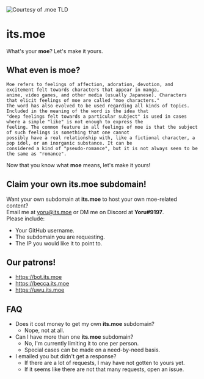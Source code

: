 <img align="center" alt="Courtesy of .moe TLD" src="https://scontent-atl3-1.xx.fbcdn.net/v/t1.6435-9/s960x960/141031032_2831371733743149_6036056380162876638_n.jpg?_nc_cat=111&ccb=1-5&_nc_sid=e3f864&_nc_ohc=u8oj8acHWjgAX-4BSCE&_nc_ht=scontent-atl3-1.xx&oh=00_AT_t1fGM_Sc_slxLb0U6q6sDjHoDZL30osIOl_Fp8IgoYw&oe=621109F8" />

# its.moe
What's your **moe**? Let's make it yours.

## What even is **moe**?
```
Moe refers to feelings of affection, adoration, devotion, and excitement felt towards characters that appear in manga,
anime, video games, and other media (usually Japanese). Characters that elicit feelings of moe are called "moe characters."
The word has also evolved to be used regarding all kinds of topics. Included in the meaning of the word is the idea that
"deep feelings felt towards a particular subject" is used in cases where a simple "like" is not enough to express the
feeling. The common feature in all feelings of moe is that the subject of such feelings is something that one cannot
possibly have a real relationship with, like a fictional character, a pop idol, or an inorganic substance. It can be
considered a kind of "pseudo-romance", but it is not always seen to be the same as "romance".
```
Now that you know what **moe** means, let's make it yours!

## Claim your own **its.moe** subdomain!
Want your own subdomain at **its.moe** to host your own moe-related content?  
Email me at [yoru@its.moe](mailto:yoru@its.moe) or DM me on Discord at **Yoru#9197**.  
Please include:
- Your GitHub username.
- The subdomain you are requesting.
- The IP you would like it to point to.

## Our patrons!
- https://bot.its.moe
- https://becca.its.moe
- https://uwu.its.moe

## FAQ
- Does it cost money to get my own **its.moe** subdomain?
  - Nope, not at all.
- Can I have more than one **its.moe** subdomain?
  - No, I'm currently limiting it to one per person.
  - Special cases can be made on a need-by-need basis.
- I emailed you but didn't get a response?
  - If there are a lot of requests, I may have not gotten to yours yet.
  - If it seems like there are not that many requests, open an issue.


